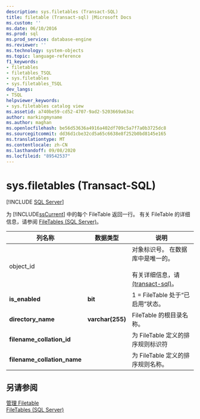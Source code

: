 ```yaml
---
description: sys.filetables (Transact-SQL)
title: filetable (Transact-sql) |Microsoft Docs
ms.custom: ''
ms.date: 06/10/2016
ms.prod: sql
ms.prod_service: database-engine
ms.reviewer: ''
ms.technology: system-objects
ms.topic: language-reference
f1_keywords:
- filetables
- filetables_TSQL
- sys.filetables
- sys.filetables_TSQL
dev_langs:
- TSQL
helpviewer_keywords:
- sys.filetables catalog view
ms.assetid: a740be59-cd52-4707-9ad2-5203669a63ac
author: markingmyname
ms.author: maghan
ms.openlocfilehash: be56d53636a4916a402df709c5a7f7a0b3725dc8
ms.sourcegitcommit: dd36d1cbe32cd5a65c6638e8f252b0bd8145e165
ms.translationtype: MT
ms.contentlocale: zh-CN
ms.lasthandoff: 09/08/2020
ms.locfileid: "89542537"
---
```

# <a name="sysfiletables-transact-sql"></a>sys.filetables (Transact-SQL)
[!INCLUDE [SQL Server](../../includes/applies-to-version/sqlserver.md)]

  为 [!INCLUDE[ssCurrent](../../includes/sscurrent-md.md)] 中的每个 FileTable 返回一行。 有关 FileTable 的详细信息，请参阅 [FileTables &#40;SQL Server&#41;](../../relational-databases/blob/filetables-sql-server.md)。    
  
|列名称|数据类型|说明|  
|-----------------|---------------|-----------------|  
|object_id||对象标识号。 在数据库中是唯一的。<br /><br /> 有关详细信息，请 [&#40;transact-sql&#41;](../../relational-databases/system-catalog-views/sys-objects-transact-sql.md)。|  
|**is_enabled**|**bit**|1 = FileTable 处于“已启用”状态。|  
|**directory_name**|**varchar(255)**|FileTable 的根目录名称。|  
|**filename_collation_id**||为 FileTable 定义的排序规则标识符|  
|**filename_collation_name**||为 FileTable 定义的排序规则名称。|  
  
## <a name="see-also"></a>另请参阅  
 [管理 Filetable](../../relational-databases/blob/manage-filetables.md)   
 [FileTables (SQL Server)](../../relational-databases/blob/filetables-sql-server.md)  
  
  
